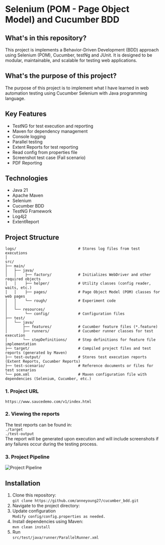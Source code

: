 # Selenium (POM - Page Object Model) and Cucumber BDD

## What's in this repository?
This project is implements a Behavior-Driven Development (BDD) approach using Selenium (POM), Cucumber, testNg and JUnit. It is designed to be modular, maintainable, and scalable for testing web applications.

## What's the purpose of this project?
The purpose of this project is to implement what I have learned in web automation testing using Cucumber Selenium with Java programming language.

## Key Features
- TestNG for test execution and reporting
- Maven for dependency management
- Console logging
- Parallel testing
- Extent Reports for test reporting
- Read config from properties file
- Screenshot test case (Fail scenario)
- PDF Reporting

## Technologies
- Java 21
- Apache Maven
- Selenium
- Cucumber BDD
- TestNG Framework
- Log4j2
- ExtentReport

## Project Structure
```
logs/                            # Stores log files from test executions
│
src/
├── main/
│   ├── java/
│   │    ├── factory/            # Initializes WebDriver and other required objects
│   │    ├── helper/             # Utility classes (config reader, waits, etc.)
│   │    ├── pages/              # Page Object Model (POM) classes for web pages
│   │    └── rough/              # Experiment code
│   │    
│   └── resources/
│        └── config/             # Configuration files
├── test/
│   └── java/
│       ├── features/            # Cucumber feature files (*.feature)
│       ├── runners/             # Cucumber runner classes for test execution
│       └── stepDefinitions/     # Step definitions for feature file implementation
├── target/                      # Compiled project files and test reports (generated by Maven)
├── test-output/                 # Stores test execution reports (Extent Reports, Cucumber Reports)
├── test-scenario/               # Reference documents or files for test scenarios
└── pom.xml                      # Maven configuration file with dependencies (Selenium, Cucumber, etc.)

```
### 1. Project URL
```https://www.saucedemo.com/v1/index.html```

### 2. Viewing the reports
The test reports can be found in:<br />
```./target```<br />
```./test-output```<br />
The report will be generated upon execution and will include screenshots if any failures occur during the testing process.

### 3. Project Pipeline
![Project Pipeline](https://github.com/user-attachments/assets/fea9fa4c-afb1-4947-b309-bfd5592960a2)


## Installation
1. Clone this repository:<br />
   `git clone https://github.com/anneyoung27/cucumber_bdd.git`
2. Navigate to the project directory:<br />
3. Update configuration<br />
   `Modify config/config.properties as needed.`
4. Install dependencies using Maven:<br />
   `mvn clean install`
5. Run<br />
   `src/test/java/runner/ParallelRunner.xml`


